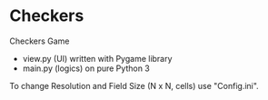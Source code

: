 # Checkers
 Checkers Game

- view.py (UI) written with Pygame library
- main.py (logics) on pure Python 3

To change Resolution and Field Size (N x N, cells) use "Config.ini".
